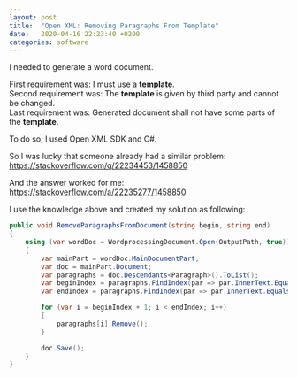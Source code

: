 ```yaml
---
layout: post
title:  "Open XML: Removing Paragraphs From Template"
date:   2020-04-16 22:23:40 +0200
categories: software
---
```

I needed to generate a word document.

First requirement was: I must use a **template**.  
Second requirement was: The **template** is given by third party and cannot be changed.  
Last requirement was: Generated document shall not have some parts of the **template**.  

To do so, I used Open XML SDK and C#.

So I was lucky that someone already had a similar problem: <https://stackoverflow.com/q/22234453/1458850>  

And the answer worked for me:  
<https://stackoverflow.com/a/22235277/1458850>

I use the knowledge above and created my solution as following:

```csharp
public void RemoveParagraphsFromDocument(string begin, string end)
{
    using (var wordDoc = WordprocessingDocument.Open(OutputPath, true))
    {
        var mainPart = wordDoc.MainDocumentPart;
        var doc = mainPart.Document;
        var paragraphs = doc.Descendants<Paragraph>().ToList();
        var beginIndex = paragraphs.FindIndex(par => par.InnerText.Equals(begin));
        var endIndex = paragraphs.FindIndex(par => par.InnerText.Equals(end));

        for (var i = beginIndex + 1; i < endIndex; i++)
        {
            paragraphs[i].Remove();
        }

        doc.Save();
    }
}
```